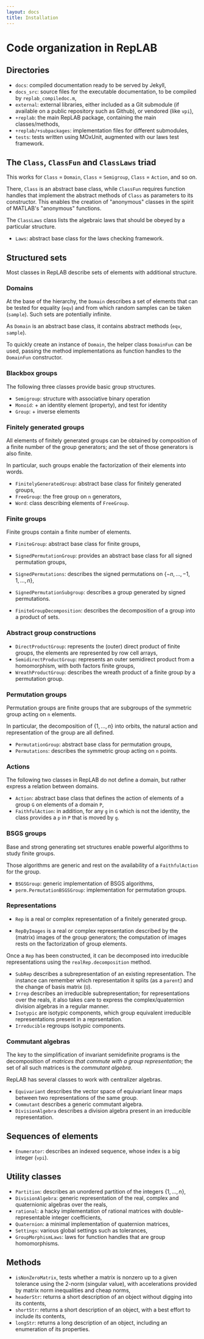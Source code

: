 ```yaml
---
layout: docs
title: Installation
---
```


# Code organization in RepLAB

## Directories

- `docs`: compiled documentation ready to be served by Jekyll,
- `docs_src`: source files for the executable documentation, to be compiled by `replab_compiledoc.m`,
- `external`: external libraries, either included as a Git submodule (if available on a public repository such as Github), or vendored (like `vpi`),
- `+replab`: the main RepLAB package, containing the main classes/methods,
- `+replab/+subpackages`: implementation files for different submodules,
- `tests`: tests written using MOxUnit, augmented with our laws test framework.

## The `Class`, `ClassFun` and `ClassLaws` triad

This works for `Class` = `Domain`, `Class` = `Semigroup`, `Class` = `Action`, and so on.

There, `Class` is an abstract base class, while `ClassFun` requires function handles that implement the abstract methods of `Class` as parameters to its constructor. This enables the creation of "anonymous" classes in the spirit of MATLAB's "anonymous" functions.

The `ClassLaws` class lists the algebraic laws that should be obeyed by a particular structure.

- `Laws`: abstract base class for the laws checking framework.

## Structured sets

Most classes in RepLAB describe sets of elements with additional structure.

### Domains

At the base of the hierarchy, the `Domain` describes a set of elements that can be tested for equality (`eqv`) and from which random samples can be taken (`sample`). Such sets are potentially infinite.

As `Domain` is an abstract base class, it contains abstract methods (`eqv`, `sample`).

To quickly create an instance of `Domain`, the helper class `DomainFun` can be used, passing the method implementations as function handles to the `DomainFun` constructor.

### Blackbox groups

The following three classes provide basic group structures.

- `Semigroup`: structure with associative binary operation
- `Monoid`: + an identity element (property), and test for identity
- `Group`: + inverse elements

### Finitely generated groups

All elements of finitely generated groups can be obtained by composition of a finite number of the group generators; and the set of those generators is also finite.

In particular, such groups enable the factorization of their elements into words.

- `FinitelyGeneratedGroup`: abstract base class for finitely generated groups,
- `FreeGroup`: the free group on `n` generators,
- `Word`: class describing elements of `FreeGroup`.

### Finite groups

Finite groups contain a finite number of elements.

- `FiniteGroup`: abstract base class for finite groups,
- `SignedPermutationGroup`: provides an abstract base class for all signed permutation groups,
- `SignedPermutations`: describes the signed permutations on $\{-n,...,-1, 1,...,n\}$,
- `SignedPermutationSubgroup`: describes a group generated by signed permutations.

- `FiniteGroupDecomposition`: describes the decomposition of a group into a product of sets.

### Abstract group constructions

- `DirectProductGroup`: represents the (outer) direct product of finite groups, the elements are represented by row cell arrays,
- `SemidirectProductGroup`: represents an outer semidirect product from a homomorphism, with both factors finite groups,
- `WreathProductGroup`: describes the wreath product of a finite group by a permutation group.

### Permutation groups

Permutation groups are finite groups that are subgroups of the symmetric group acting on `n` elements.

In particular, the decomposition of $\{1,...,n\}$ into orbits, the natural action and representation of the group are all defined.

- `PermutationGroup`: abstract base class for permutation groups,
- `Permutations`: describes the symmetric group acting on `n` points.

### Actions

The following two classes in RepLAB do not define a domain, but rather express a relation between domains.

- `Action`: abstract base class that defines the action of elements of a group `G` on elements of a domain `P`,
- `FaithfulAction`: in addition, for any `g` in `G` which is not the identity, the class provides a `p` in `P` that is moved by `g`.

### BSGS groups

Base and strong generating set structures enable powerful algorithms to study finite groups.

Those algorithms are generic and rest on the availability of a `FaithfulAction` for the group.

- `BSGSGroup`: generic implementation of BSGS algorithms,
- `perm.PermutationBSGSGroup`: implementation for permutation groups.

### Representations

- `Rep` is a real or complex representation of a finitely generated group. 

- `RepByImages` is a real or complex representation described by the (matrix) images of the group generators; the computation of images rests on the factorization of group elements.

Once a `Rep` has been constructed, it can be decomposed into irreducible representations using the `realRep.decomposition` method.

- `SubRep` describes a subrepresentation of an existing representation. The instance can remember which representation it splits (as a `parent`) and the change of basis matrix (`U`).
- `Irrep` describes an irreducible subrepresentation; for representations over the reals, it also takes care to express the complex/quaternion division algebras in a regular manner.
- `Isotypic` are isotypic components, which group equivalent irreducible representations present in a reprsentation.
- `Irreducible` regroups isotypic components.

### Commutant algebras

The key to the simplification of invariant semidefinite programs is the decomposition of *matrices that commute with a group representation*; the set of all such matrices is the *commutant algebra*.

RepLAB has several classes to work with centralizer algebras.

- `Equivariant` describes the vector space of equivariant linear maps between two representations of the same group.
- `Commutant` describes a generic commutant algebra.
- `DivisionAlgebra` describes a division algebra present in an irreducible representation.

## Sequences of elements

- `Enumerator`: describes an indexed sequence, whose index is a big integer (`vpi`).

## Utility classes

- `Partition`: describes an unordered partition of the integers $\{1,...,n\}$,
- `DivisionAlgebra`: generic representation of the real, complex and quaternionic algebras over the reals,
- `rational`: a hacky implementation of rational matrices with double-representable integer coefficients,
- `Quaternion`: a minimal implementation of quaternion matrices,
- `Settings`: various global settings such as tolerances,
- `GroupMorphismLaws`: laws for function handles that are group homomorphisms.

## Methods

- `isNonZeroMatrix`, tests whether a matrix is nonzero up to a given tolerance using the 2-norm (singular value), with accelerations provided by matrix norm inequalities and cheap norms,
- `headerStr`: returns a short description of an object without digging into its contents, 
- `shortStr`: returns a short description of an object, with a best effort to include its contents,
- `longStr`: returns a long description of an object, including an enumeration of its properties.
